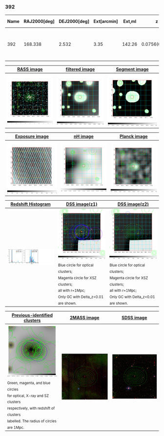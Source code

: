 <div STYLE="page-break-after: always;"></div>

### 392

|Name|RAJ2000[deg]|DEJ2000[deg] |Ext[arcmin]| Ext,ml | z | z_src| C|GC(XSZ,Delta_z<0.01)| GC(OPT,Delta_z<0.01)|GC| R_sig[arcmin] | R500[arcmin] | R500[Mpc]| CRsig[c/s] | CR500[c/s] |L500[1E44 erg/s]|F500[1E-12 erg/s/cm^2]| M500[1E14 Msun]|Tx[keV]|Cnt_sig|Beta|Rc[arcmin]|Comment|Alias|
|---|---|---|---|---|---|------|---|--------|---------|----------|---|---|---|---|---|---|---|---|---|---|---|---|---|---|
|392| 168.338| 2.532| 3.35| 142.26| 0.0756(0.005)| z1, z_xsz| B| F20, MCXC, Tar| A, N, W| A, C, F20, MCXC, N, PSZ2, Tar, W| 10.750| 10.600| 0.912| 0.363(0.039)| 0.362(0.039)| 0.940(0.048)| 6.707(0.344)| 2.32(0.06)| 3.68(0.06)| 148.2| 0.914(-0.098+0.062)| 6.532(-0.812+0.561)| -| k411|

|[RASS image](../image/392/392_img.pdf)|[filtered image](../image/392/392_fil.pdf)|[Segment image](../image/392/392_seg.pdf)|
|-------------------|--------------------|-------------------|
| <img src="../image/392/392_img.png" width="300">  | <img src="../image/392/392_fil.png" width="300">   | <img src="../image/392/392_seg.png" width="300">  |

|[Exposure image](../image/392/392_mex.pdf)| [nH image](../image/392/392_nh.pdf)| [Planck image](../image/392/392_p.pdf)|
|-------------------|--------------------|-------------------|
|<img src="../image/392/392_mex.png" width="300">   | <img src="../image/392/392_nh.png" width="300">    | <img src="../image/392/392_p.png" width="300"> |

|[Redshift Histogram](../image/392/392_zg.pdf) | [DSS image(z1)](../image/392/392_dss_z1.pdf)      |  [DSS image(z2)](../image/392/392_dss_z2.pdf)    |
|-------------------|--------------------|-------------------|
|<img src="../image/392/392_zg.png" width="300"> |<img src="../image/392/392_dss_z1.png" width="300"> <sub><br>Blue circle for optical clusters; <br>Magenta circle for XSZ clusters; <br>all with r=1Mpc; <br>Only GC with Delta_z<0.01 are shown. </sub>| <img src="../image/392/392_dss_z2.png" width="300"><sub><br>Blue circle for optical clusters; <br>Magenta circle for XSZ clusters; <br>all with r=1Mpc; <br>Only GC with Delta_z<0.01 are shown. </sub> |

|[Previous-identified clusters](../image/392/392_gc.pdf) | [2MASS image](../image/392/392_2mass.pdf)      |[SDSS image](../image/392/392_sdss.pdf)   |
|-------------------|-------------------|-------------------|
|<img src=../image/392/392_gc.png width="300"> <br><sub>Green, magenta, and blue circles <br>for optical, X-ray and SZ clusters <br>respectively, with redshift of clusters <br>labelled. The radius of circles <br>are 1Mpc.</sub>|<img src="../image/392/392_2mass.png" width="300">  | <img src="../image/392/392_sdss.png" width="300">  |




